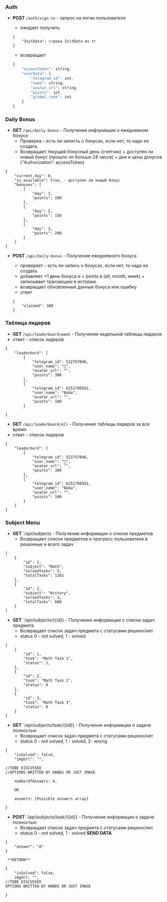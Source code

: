 ### Auth

- **POST** `/auth/sign-in` - запрос на логин пользователя
    
    - ожидает получить
    
    ```
    {
        "InitData": строка InitData из тг 
    }
    ```
    
    - возвращает
    
    ```jsx
    {
        "accessToken": string,
        "userData": {
            "telegram_id": int,
            "name": string,
            "avatar_url": string,
            "points": int,
            "global_rank": int
        }
    }
    ```
    

### Daily Bonus

- **GET** `/api/daily-bonus` - Получение информации о ежедневном бонусе
    - Проверка - есть ли записть о бонусах, если нет, то надо ее создать
    - Возвращает текущий бонусный день (счетчик) + доступен ли новый бонус (прошло ли больше 24 часов) + дни и цены донусов (”Authorization”: accessToken)

```
{
    "current_day": 0,
    "is_available": true, - доступен ли новый бонус
    "bonuses": [
        {
            "day": 1,
            "points": 100
        },
        {
            "day": 2,
            "points": 150
        },
        {
            "day": 3,
            "points": 200
        }
    ]
}
```

- **POST** `/api/daily-bonus` - Получение ежедневного бонуса
    
    - проверяет - есть ли запись о бонусах, если нет, то надо ее создать
    - добавляет +1 день бонуса и + points в (all, month, week) + записывает транзакцию в историю
    - возвращает обновленные данные бонуса или ошибку
    - ответ
    
    ```
    {
        "claimed": 100
    }
    ```


### Таблица лидеров

- **GET** `/api/leaderboard/week` - Получение недельной таблицы лидеров
- ответ - список лидеров

```
{
    "leaderbord": [
        {
            "telegram_id": 522757046,
            "user_name": "💎",
            "avatar_url": "",
            "points": 300
        },
        {
            "telegram_id": 6251790581,
            "user_name": "Boba",
            "avatar_url": "",
            "points": 100
        }
    
}
```

- **GET** `/api/leaderboard/all` - Получение таблицы лидеров за все время
- ответ - список лидеров

```
{
    "leaderbord": [
        {
            "telegram_id": 522757046,
            "user_name": "💎",
            "avatar_url": "",
            "points": 300
        },
        {
            "telegram_id": 6251790581,
            "user_name": "Boba",
            "avatar_url": "",
            "points": 100
        }
    ]
}
```

### Subject Menu

- **GET** `/api/subjects - Получение информации о списке предметов
    - Возвращает список предметов и прогресс пользователя в решенные и всего задач

```
[
	{
		"id": 1,
		"subject": "Math",
		"solvedTasks": 5,
		"totalTasks": 1202
	},
	{
		"id": 2,
		"subject": "History",
		"solvedTasks": 3,
		"totalTasks": 608
	}
]
```

- **GET** `/api/subjects/{{id}} - Получение информации о списке задач предмета
    - Возвращает список задач предмета с статусами решено/нет
    - status 0 - not solved, 1 - solved

```
[
	{
		"id": 1,
		"task": "Math Task 1",
		"status": 1,
	},
	{
		"id": 2,
		"task": "Math Task 2",
		"status": 0
	},
	{
		"id": 3,
		"task": "Math Task 3",
		"status": 0
	}
]
```

- **GET** `/api/subjects/task/{{id}} - Получение информации о задаче полностью
    - Возвращает список задач предмета с статусами решено/нет
    - status 0 - not solved, 1 - solved, 2- wrong

```
{
	"isSolved": false,
	"imgUrl": "",

//TOBE DISCUSSED
//OPTIONS WRITTEN BY HANDS OR JUST IMAGE

	numberOfAnswers: 4,

	OR

	answers: [Possible answers array]

}
```

- **POST** `/api/subjects/task/{{id}} - Получение информации о задаче полностью
    - Возвращает список задач предмета с статусами решено/нет
    - status 0 - not solved, 1 - solved
	**SEND DATA**
```
{
	"answer": "A"
}
```

	 **RETURN**
```
{
	"isSolved": false,
	imgUrl: "",
//TOBE DISCUSSED
OPTIONS WRITTEN BY HANDS OR JUST IMAGE

}
```


